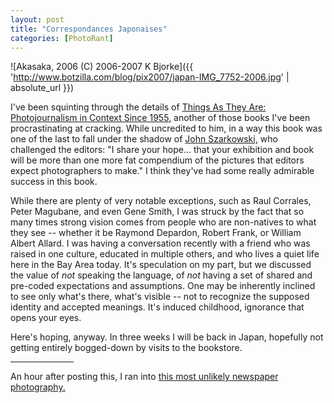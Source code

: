 ```yaml
---
layout: post
title: "Correspondances Japonaises"
categories: [PhotoRant]
---
```



![Akasaka, 2006 (C) 2006-2007 K Bjorke]({{ 'http://www.botzilla.com/blog/pix2007/japan-IMG_7752-2006.jpg' | absolute_url }})


I've been squinting through the details of <a href="http://www.foto8.com/reviews/V4N3/tata.htm">Things As They Are: Photojournalism in Context Since 1955,</a> another of those books I've been procrastinating at cracking. While uncredited to him, in a way this book was one of the last to fall under the shadow of <a href="http://www.photokaboom.com/photography/pdfs/John_Szarkowski.pdf">John Szarkowski,</a> who challenged the editors: "I share your hope... that your exhibition and book will be more than one more fat compendium of the pictures that editors expect photographers to make." I think they've had some really admirable success in this book.

While there are plenty of very notable exceptions, such as Raul Corrales, Peter Magubane, and even Gene Smith, I was struck by the fact that so many times strong vision comes from people who are non-natives to what they see -- whether it be Raymond Depardon, Robert Frank, or William Albert Allard. I was having a conversation recently with a friend who was raised in one culture, educated in multiple others, and who lives a quiet life here in the Bay Area today. It's speculation on my part, but we discussed the value of <i>not</i> speaking the language, of <i>not</i> having a set of shared and pre-coded expectations and assumptions. One may be inherently inclined to see only what's there, what's visible -- not to recognize the supposed identity and accepted meanings. It's induced childhood, ignorance that opens your eyes.

Here's hoping, anyway. In three weeks I will be back in Japan, hopefully not getting entirely bogged-down by visits to the bookstore.

<hr align="center" width="20%">

An hour after posting this, I ran into <a href="http://www.talk-pix.com/bluesky/121lostblonde/cornfield.html">this most unlikely newspaper photography.</a>
